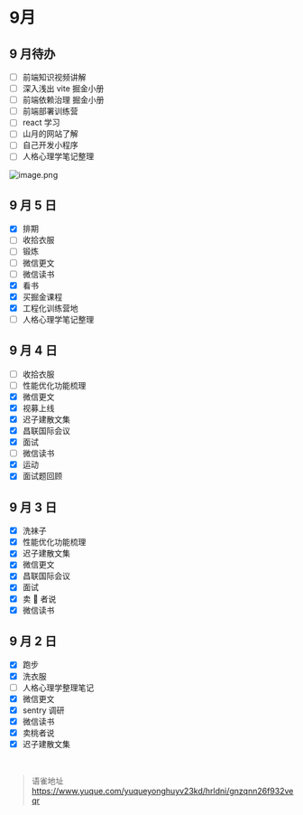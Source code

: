 # 9月
## 9 月待办

- [ ] 前端知识视频讲解
- [ ] 深入浅出 vite 掘金小册
- [ ] 前端依赖治理 掘金小册
- [ ] 前端部署训练营
- [ ] react 学习
- [ ] 山月的网站了解
- [ ] 自己开发小程序
- [ ] 人格心理学笔记整理

![image.png](https://cdn.nlark.com/yuque/0/2023/png/1572912/1693809857064-06ec599b-3b87-463d-991c-19ad203117e9.png#averageHue=%23dfb492&clientId=u3519cd5e-1853-4&from=paste&height=560&id=uf9081c3e&originHeight=1120&originWidth=2040&originalType=binary&ratio=1&rotation=0&showTitle=false&size=422382&status=done&style=none&taskId=u0d372409-9246-449e-a442-3fb609eeae3&title=&width=1020)

## 9 月 5 日

- [x] 排期
- [ ] 收拾衣服
- [ ] 锻炼
- [ ] 微信更文
- [ ] 微信读书
- [x] 看书
- [x] 买掘金课程
- [x] 工程化训练营地
- [ ] 人格心理学笔记整理

## 9 月 4 日

- [ ] 收拾衣服
- [ ] 性能优化功能梳理
- [x] 微信更文
- [x] 视募上线
- [x] 迟子建散文集
- [x] 昌联国际会议
- [x] 面试
- [ ] 微信读书
- [x] 运动
- [x] 面试题回顾

## 9 月 3 日

- [x] 洗袜子
- [x] 性能优化功能梳理
- [x] 迟子建散文集
- [x] 微信更文
- [x] 昌联国际会议
- [x] 面试
- [x] 卖 🍑 者说
- [x] 微信读书

## 9 月 2 日

- [x] 跑步
- [x] 洗衣服
- [ ] 人格心理学整理笔记
- [x] 微信更文
- [x] sentry 调研
- [x] 微信读书
- [x] 卖桃者说
- [x] 迟子建散文集

<br>
  
> 语雀地址 https://www.yuque.com/yuqueyonghuyv23kd/hrldni/gnzqnn26f932veqr